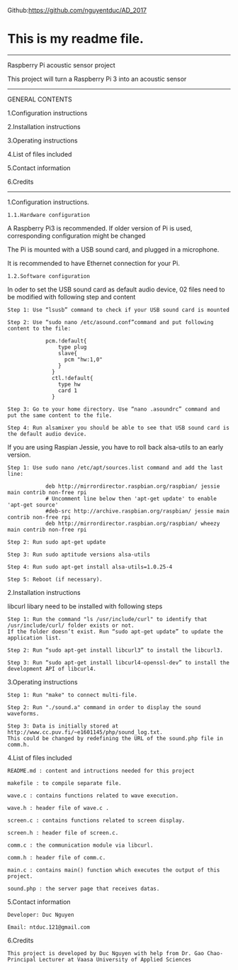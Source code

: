 Github:https://github.com/nguyentduc/AD_2017
# This is my readme file.

----------------------------------------------------------------------------------------------------------------------------------
  Raspberry Pi acoustic sensor project
  
  This project will turn a Raspberry Pi 3 into an acoustic sensor

----------------------------------------------------------------------------------------------------------------------------------

GENERAL CONTENTS

  1.Configuration instructions
  
  2.Installation instructions
  
  3.Operating instructions
  
  4.List of files included
  
  5.Contact information
  
  6.Credits
  
----------------------------------------------------------------------------------------------------------------------------------

1.Configuration instructions.

    1.1.Hardware configuration
  
A Raspberry Pi3 is recommended. If older version of Pi is used, corresponding configuration might be changed

The Pi is mounted with a USB sound card, and plugged in a microphone.

It is recommended to have Ethernet connection for your Pi.

    1.2.Software configuration

In oder to set the USB sound card as default audio device, 02 files need to be modified with following step and content
  
    Step 1: Use “lsusb” command to check if your USB sound card is mounted

    Step 2: Use “sudo nano /etc/asound.conf”command and put following content to the file:

                pcm.!default{
                    type plug
                    slave{
                      pcm "hw:1,0"
                    }
                  }
                  ctl.!default{
                    type hw
                    card 1
                  }

    Step 3: Go to your home directory. Use “nano .asoundrc” command and put the same content to the file.

    Step 4: Run alsamixer you should be able to see that USB sound card is the default audio device.

If you are using Raspian Jessie, you have to roll back alsa-utils to an early version.

    Step 1: Use sudo nano /etc/apt/sources.list command and add the last line:

                deb http://mirrordirector.raspbian.org/raspbian/ jessie main contrib non-free rpi
                # Uncomment line below then 'apt-get update' to enable 'apt-get source'
                #deb-src http://archive.raspbian.org/raspbian/ jessie main contrib non-free rpi
                deb http://mirrordirector.raspbian.org/raspbian/ wheezy main contrib non-free rpi

    Step 2: Run sudo apt-get update

    Step 3: Run sudo aptitude versions alsa-utils

    Step 4: Run sudo apt-get install alsa-utils=1.0.25-4

    Step 5: Reboot (if necessary).

2.Installation instructions

libcurl libary need to be installed with following steps

    Step 1: Run the command "ls /usr/include/curl" to identify that /usr/include/curl/ folder exists or not.
    If the folder doesn’t exist. Run “sudo apt-get update” to update the application list.

    Step 2: Run “sudo apt-get install libcurl3” to install the libcurl3.

    Step 3: Run “sudo apt-get install libcurl4-openssl-dev” to install the development API of libcurl4.

3.Operating instructions

    Step 1: Run "make" to connect multi-file.

    Step 2: Run "./sound.a" command in order to display the sound waveforms.

    Step 3: Data is initially stored at http://www.cc.puv.fi/~e1601145/php/sound_log.txt.
    This could be changed by redefining the URL of the sound.php file in comm.h.
  
4.List of files included

    README.md : content and intructions needed for this project
    
    makefile : to compile separate file.
    
    wave.c : contains functions related to wave execution.
    
    wave.h : header file of wave.c .
    
    screen.c : contains functions related to screen display.
    
    screen.h : header file of screen.c.
    
    comm.c : the communication module via libcurl.
    
    comm.h : header file of comm.c.
    
    main.c : contains main() function which executes the output of this project.
    
    sound.php : the server page that receives datas.
    
5.Contact information
    
    Developer: Duc Nguyen
    
    Email: ntduc.121@gmail.com
  
6.Credits

    This project is developed by Duc Nguyen with help from Dr. Gao Chao-Principal Lecturer at Vaasa University of Applied Sciences

